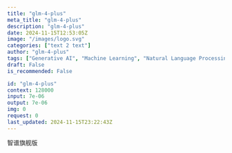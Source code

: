 ```yaml
---
title: "glm-4-plus"
meta_title: "glm-4-plus"
description: "glm-4-plus"
date: 2024-11-15T12:53:05Z
image: "/images/logo.svg"
categories: ["text 2 text"]
author: "glm-4-plus"
tags: ["Generative AI", "Machine Learning", "Natural Language Processing", "Technology", "Chatbots"]
draft: False
is_recommended: False

id: "glm-4-plus"
context: 128000
input: 7e-06
output: 7e-06
img: 0
request: 0
last_updated: 2024-11-15T23:22:43Z
---
```


智谱旗舰版

